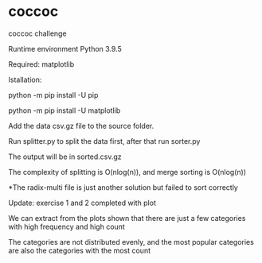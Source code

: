 # coccoc
coccoc challenge

Runtime environment Python 3.9.5

Required: matplotlib

Istallation:

python -m pip install -U pip

python -m pip install -U matplotlib

Add the data csv.gz file to the source folder.

Run splitter.py to split the data first, after that run sorter.py

The output will be in sorted.csv.gz

The complexity of splitting is O(nlog(n)), and merge sorting is O(nlog(n)) 

*The radix-multi file is just another solution but failed to sort correctly

Update: exercise 1 and 2 completed with plot

We can extract from the plots shown that there are just a few categories with high frequency and high count

The categories are not distributed evenly, and the most popular categories are also the categories with the most count
